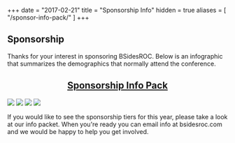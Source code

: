 +++
date = "2017-02-21"
title = "Sponsorship Info"
hidden = true
aliases = [
  "/sponsor-info-pack/"
]
+++

## Sponsorship

Thanks for your interest in sponsoring BSidesROC. Below is an infographic that summarizes the demographics that normally attend the conference. 

## <div align="center">[Sponsorship Info Pack](/doc/infokit2018.pdf)</div>



[![](/img/bsidesroc-2016-thanks_block_1-thumb.png)](/img/bsidesroc-2016-thanks_block_1.png)
[![](/img/bsidesroc-2016-thanks_block_2-thumb.png)](/img/bsidesroc-2016-thanks_block_2.png)
[![](/img/bsidesroc-2016-thanks_block_3-thumb.png)](/img/bsidesroc-2016-thanks_block_3.png)
[![](/img/bsidesroc-2016-thanks_block_4-thumb.png)](/img/bsidesroc-2016-thanks_block_4.png)

If you would like to see the sponsorship tiers for this year, please take a look at our info packet. When you're ready you can email info at bsidesroc.com and we would be happy to help you get involved. 
